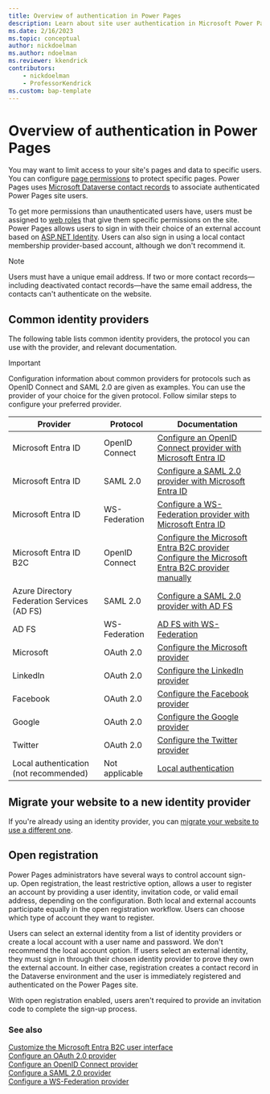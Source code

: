 ```yaml
---
title: Overview of authentication in Power Pages
description: Learn about site user authentication in Microsoft Power Pages and review common identity providers.
ms.date: 2/16/2023
ms.topic: conceptual
author: nickdoelman
ms.author: ndoelman
ms.reviewer: kkendrick
contributors:
    - nickdoelman
    - ProfessorKendrick
ms.custom: bap-template
---
```


# Overview of authentication in Power Pages

You may want to limit access to your site's pages and data to specific users. You can configure [page permissions](../page-security.md) to protect specific pages. Power Pages uses [Microsoft Dataverse contact records](/power-apps/developer/data-platform/customer-entities-account-contact) to associate authenticated Power Pages site users.

To get more permissions than unauthenticated users have, users must be assigned to [web roles](../create-web-roles.md) that give them specific permissions on the site. Power Pages allows users to sign in with their choice of an external account based on [ASP.NET Identity](https://www.asp.net/identity). Users can also sign in using a local contact membership provider-based account, although we don't recommend it.

> [!NOTE]
> Users must have a unique email address. If two or more contact records&mdash;including deactivated contact records&mdash;have the same email address, the contacts can't authenticate on the website.

## Common identity providers

The following table lists common identity providers, the protocol you can use with the provider, and relevant documentation.

> [!IMPORTANT]
> Configuration information about common providers for protocols such as OpenID Connect and SAML 2.0 are given as examples. You can use the provider of your choice for the given protocol. Follow similar steps to configure your preferred provider.

| Provider | Protocol | Documentation |
|----------|----------|---------------|
| Microsoft Entra ID | OpenID Connect | [Configure an OpenID Connect provider with Microsoft Entra ID](openid-settings.md) |
| Microsoft Entra ID | SAML 2.0 | [Configure a SAML 2.0 provider with Microsoft Entra ID](saml2-settings-azure-ad.md) |
| Microsoft Entra ID | WS-Federation | [Configure a WS-Federation provider with Microsoft Entra ID](ws-federation-settings-azure-ad.md) |
| Microsoft Entra ID B2C | OpenID Connect | [Configure the Microsoft Entra B2C provider](/power-apps/maker/portals/configure/configure-azure-ad-b2c-provider)<br/>[Configure the Microsoft Entra B2C provider manually](/power-apps/maker/portals/configure/configure-azure-ad-b2c-provider-manual) |
| Azure Directory Federation Services (AD FS) | SAML 2.0 | [Configure a SAML 2.0 provider with AD FS](saml2-settings.md) |
| AD FS | WS-Federation | [AD FS with WS-Federation](ws-federation-settings.md)|
| Microsoft | OAuth 2.0 | [Configure the Microsoft provider](oauth2-microsoft.md) |
| LinkedIn | OAuth 2.0 | [Configure the LinkedIn provider](oauth2-linkedin.md) |
| Facebook | OAuth 2.0 | [Configure the Facebook provider](oauth2-facebook.md) |
| Google | OAuth 2.0 | [Configure the Google provider](/power-apps/maker/portals/configure/configure-oauth2-google) |
| Twitter | OAuth 2.0 | [Configure the Twitter provider](oauth2-twitter.md) |
| Local authentication<br/>(not recommended) | Not applicable | [Local authentication](set-authentication-identity.md) |

## Migrate your website to a new identity provider

If you're already using an identity provider, you can [migrate your website to use a different one](migrate-identity-providers.md).

## Open registration

Power Pages administrators have several ways to control account sign-up. Open registration, the least restrictive option, allows a user to register an account by providing a user identity, invitation code, or valid email address, depending on the configuration. Both local and external accounts participate equally in the open registration workflow. Users can choose which type of account they want to register.

Users can select an external identity from a list of identity providers or create a local account with a user name and password. We don't recommend the local account option. If users select an external identity, they must sign in through their chosen identity provider to prove they own the external account. In either case, registration creates a contact record in the Dataverse environment and the user is immediately registered and authenticated on the Power Pages site.

With open registration enabled, users aren't required to provide an invitation code to complete the sign-up process.

### See also

[Customize the Microsoft Entra B2C user interface](/power-apps/maker/portals/configure/azure-ad-b2c)  
[Configure an OAuth 2.0 provider](oauth2-provider.md)  
[Configure an OpenID Connect provider](openid-provider.md)  
[Configure a SAML 2.0 provider](saml2-provider.md)  
[Configure a WS-Federation provider](ws-federation-provider.md)
